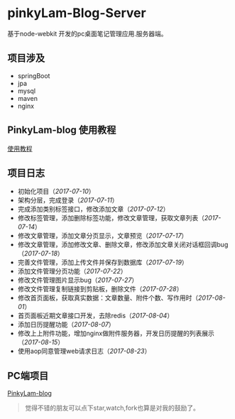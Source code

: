 # pinkyLam-Blog-Server
基于node-webkit 开发的pc桌面笔记管理应用.服务器端。

## 项目涉及
- springBoot
- jpa
- mysql
- maven
- nginx

## PinkyLam-blog 使用教程
[使用教程](https://github.com/handexing/pinkyLam-Blog-Server/raw/master/doc/)

## 项目日志
- 初始化项目（*2017-07-10*）
- 架构分层，完成登录（*2017-07-11*）
- 完成添加类别标签接口，修改添加文章（*2017-07-12*）
- 修改标签管理，添加删除标签功能，修改文章管理，获取文章列表（*2017-07-14*）
- 修改文章管理，添加文章分页显示，文章预览（*2017-07-17*）
- 修改文章管理，添加修改文章、删除文章，修改添加文章关闭对话框回调bug（*2017-07-18*）
- 完善文件管理，添加上传文件并保存到数据库（*2017-07-19*）
- 添加文件管理分页功能（*2017-07-22*）
- 修改文件管理图片显示bug（*2017-07-27*）
- 修改文件管理复制链接到剪贴板，删除文件（*2017-07-28*）
- 修改首页面板，获取真实数据：文章数量、附件个数、写作用时（*2017-08-01*）
- 首页面板近期文章接口开发，去除redis（*2017-08-04*）
- 添加日历提醒功能（*2017-08-07*）
- 修改上上附件功能，增加nginx做附件服务器，开发日历提醒的列表展示（*2017-08-15*）
- 使用aop同意管理web请求日志（*2017-08-23*）

## PC端项目

[PinkyLam-blog](https://github.com/handexing/PinkyLam-blog)


> 觉得不错的朋友可以点下star,watch,fork也算是对我的鼓励了。
